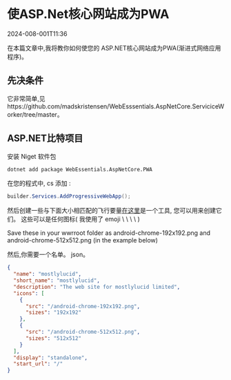# 使ASP.Net核心网站成为PWA

<!--category-- ASP.NET -->
<datetime class="hidden">2024-008-001T11:36</datetime>

在本篇文章中,我将教你如何使您的 ASP.NET核心网站成为PWA(渐进式网络应用程序)。

## 先决条件

它非常简单,见https://github.com/madskristensen/WebEsssentials.AspNetCore.ServiciceWorker/tree/master。

## ASP.NET比特项目

安装 Niget 软件包

```bash
dotnet add package WebEssentials.AspNetCore.PWA
```

在您的程式中, cs 添加 :

```csharp
builder.Services.AddProgressiveWebApp();
```

然后创建一些与下面大小相匹配的飞行要量[在这里](https://realfavicongenerator.net/)是一个工具, 您可以用来创建它们。 这些可以是任何图标( 我使用了 emoji \ \ \ \ )

Save these in your wwrroot folder as android-chrome-192x192.png and android-chrome-512x512.png (in the example below)

然后,你需要一个名单。 json。

```json
{
  "name": "mostlylucid",
  "short_name": "mostlylucid",
  "description": "The web site for mostlylucid limited",
  "icons": [
    {
      "src": "/android-chrome-192x192.png",
      "sizes": "192x192"
    },
    {
      "src": "/android-chrome-512x512.png",
      "sizes": "512x512"
    }
  ],
  "display": "standalone",
  "start_url": "/"
}
```